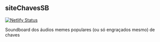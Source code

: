 ## siteChavesSB
[![Netlify Status](https://api.netlify.com/api/v1/badges/e76a0cbf-1e51-4c1b-b769-1ca8259d5886/deploy-status)](https://app.netlify.com/sites/chavessoundboard/deploys)
<p>Soundboard dos áudios memes populares (ou só engraçados mesmo) de chaves</p>
